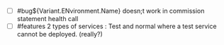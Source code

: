 
- [ ] #bug${Variant.ENvironment.Name} doesn;t work in commission  statement health call
- [ ] #features 2 types of services : Test and normal where a test service cannot be deployed. (really?)